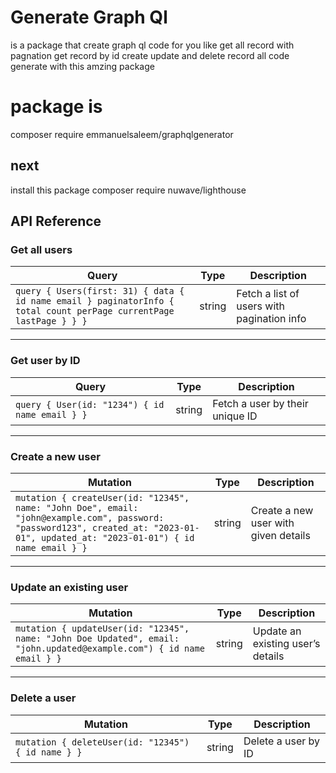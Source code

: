 
# Generate Graph Ql 
is a package that create graph ql code for you like get all record with pagnation get record by id create update and delete record all code generate with this amzing package



#  package is
composer require emmanuelsaleem/graphqlgenerator


## next
install this package composer require nuwave/lighthouse


## API Reference

### Get all users

| Query  | Type    | Description                                          |
|--------|---------|------------------------------------------------------|
| `query { Users(first: 31) { data { id name email } paginatorInfo { total count perPage currentPage lastPage } } }` | string  | Fetch a list of users with pagination info            |

---

### Get user by ID

| Query  | Type    | Description                        |
|--------|---------|------------------------------------|
| `query { User(id: "1234") { id name email } }` | string  | Fetch a user by their unique ID    |

---

### Create a new user

| Mutation  | Type    | Description                     |
|-----------|---------|----------------------------------|
| `mutation { createUser(id: "12345", name: "John Doe", email: "john@example.com", password: "password123", created_at: "2023-01-01", updated_at: "2023-01-01") { id name email } }` | string  | Create a new user with given details |

---

### Update an existing user

| Mutation  | Type    | Description                      |
|-----------|---------|----------------------------------|
| `mutation { updateUser(id: "12345", name: "John Doe Updated", email: "john.updated@example.com") { id name email } }` | string  | Update an existing user’s details |

---

### Delete a user

| Mutation  | Type    | Description           |
|-----------|---------|----------------------|
| `mutation { deleteUser(id: "12345") { id name } }` | string  | Delete a user by ID    |
